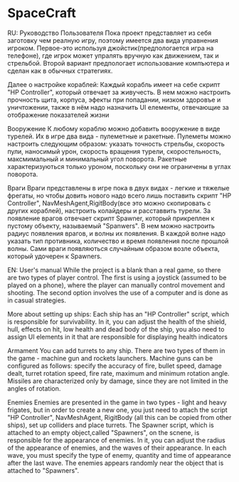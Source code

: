 # SpaceCraft

RU:
Руководство Пользователя
Пока проект представляет из себя заготовку чем реалную игру, поэтому имеется два вида управнения игроком. Первое-это используя джойстик(предпологается игра на телефоне), где игрок может упралять вручную как движением, так и стрельбой. Второй вариант предпологает использование компъютера и сделан как в обычных стратегиях.

Далее о настройке кораблей:
Каждый корабль имеет на себе скрипт "HP Controller", который отвечает за живучесть. В нем можно настроить прочность щита, корпуса, эфекты при попадании, низком здоровъе и уничтожении, также в нём надо назначить UI елементы, отвечающие за отображение показателей жизни

Вооружение
К любому кораблю можно добавить вооружение в виде турелей. Их в игре два вида - пулеметные и ракетные. Пулеметы можно настроить следующим образом: указать точность стрельбы, скорость пули, наносимый урон, скорость вращения турели, скоростельность, максмимальный и минимальный угол поворота. Ракетные характеризуються только уроном, поскольку они не ограничены в углах поворота.

Враги
Враги представлены в игре пока в двух видах - легкие и тяжелые фрегаты, но чтобы довить нового надо всего лишь поставить скрипт "HP Controller", NavMeshAgent,RigitBody(все это можно скопировать с других кораблей), настроить колайдеры и расставвить турели. За появление врагов отвечает скрипт Spawner, который прикреплен к пустому объекту, называемый "Spanwers". В нем можно настроить радиус появления врагов, и волны их появления. В каждой волне надо указать тип противника, количество и время появления после прошлой волны. Сами враги появляються случайным образом возле объекта, который удочерен к Spawners.

EN:
User's manual
While the project is a blank than a real game, so there are two types of player control. The first is using a joystick (assumed to be played on a phone), where the player can manually control movement and shooting. The second option involves the use of a computer and is done as in casual strategies.

More about setting up ships:
Each ship has an "HP Controller" script, which is responsible for survivability. In it, you can adjust the health of the shield, hull, effects on hit, low health and dead body of the ship, you also need to assign UI elements in it that are responsible for displaying health indicators

Armament
You can add turrets to any ship. There are two types of them in the game - machine gun and rockets launchers. Machine guns can be configured as follows: specify the accuracy of fire, bullet speed, damage dealt, turret rotation speed, fire rate, maximum and minimum rotation angle. Missiles are characterized only by damage, since they are not limited in the angles of rotation.

Enemies
Enemies are presented in the game in two types - light and heavy frigates, but in order to create a new one, you just need to attach the script "HP Controller", NavMeshAgent, RigitBody (all this can be copied from other ships), set up colliders and place turrets. The Spawner script, which is attached to an empty object,called "Spawners", on the scnene, is responsible for the appearance of enemies. In it, you can adjust the radius of the appearance of enemies, and the waves of their appearance. In each wave, you must specify the type of enemy, quantity and time of appearance after the last wave. The enemies appears randomly near the object that is attached to "Spawners".
